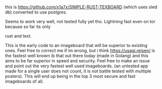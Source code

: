 this is https://github.com/x1a7x/SIMPLE-RUST-TEXBOARD (which uses sled db) converted to use postgres. 

Seems to work very well, not tested fully yet tho. Lightning fast even on tor because so far its only

rust and text. 

This is the early code to an imageboard that will be superior to existing ones. Feel free to correct me if im 
wrong, but i think https://usagi.reisen/ is the fastest well known ib that out there today (made in Golang) and this
aims to be far superior in speed and security. Feel free to make an issue and point out the very fastest well used imageboards.
(an untested app made for a single user does not count, it is not battle tested with multiple posters). This will end up being in the
top 3 most secure and fast imageboards of all. 
